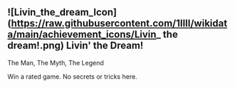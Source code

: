 ## ![Livin_the_dream_Icon](https://raw.githubusercontent.com/1IlIl/wikidata/main/achievement_icons/Livin_ the dream!.png) Livin' the Dream!
The Man, The Myth, The Legend




Win a rated game. No secrets or tricks here.

